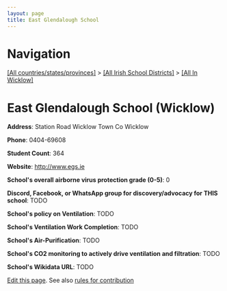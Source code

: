 ```yaml
---
layout: page
title: East Glendalough School
---
```

# Navigation

[[All countries/states/provinces]](../../..) > [[All Irish School Districts]](../..) > [[All In Wicklow]](..)

# East Glendalough School (Wicklow)

**Address**: Station Road Wicklow Town Co Wicklow

**Phone**: 0404-69608

**Student Count**: 364

**Website**: <http://www.egs.ie>

**School's overall airborne virus protection grade (0-5)**: 0

**Discord, Facebook, or WhatsApp group for discovery/advocacy for THIS school**: TODO

**School's policy on Ventilation**: TODO

**School's Ventilation Work Completion**: TODO

**School's Air-Purification**: TODO

**School's CO2 monitoring to actively drive ventilation and filtration**: TODO

**School's Wikidata URL**: TODO


[Edit this page](https://github.com/ventilate-schools/Ireland/edit/main/./Wicklow/East_Glendalough_School.md). See also [rules for contribution](../../../contribution-rules/)